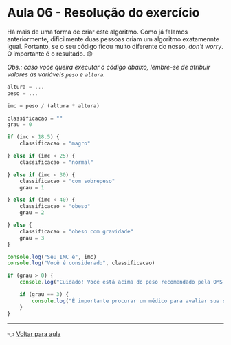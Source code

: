 # Aula 06 - Resolução do exercício

Há mais de uma forma de criar este algoritmo. Como já falamos anteriormente, dificilmente duas pessoas criam um algoritmo exatamennte igual. Portanto, se o seu código ficou muito diferente do nosso, _don't worry_. O importante é o resultado. :blush:

_Obs.: caso você queira executar o código abaixo, lembre-se de atribuir valores às variáveis `peso` e `altura`._

```javascript
altura = ...
peso = ...

imc = peso / (altura * altura)

classificacao = ""
grau = 0

if (imc < 18.5) {
    classificacao = "magro"

} else if (imc < 25) {
    classificacao = "normal"

} else if (imc < 30) {
    classificacao = "com sobrepeso"
    grau = 1

} else if (imc < 40) {
    classificacao = "obeso"
    grau = 2

} else {
    classificacao = "obeso com gravidade"
    grau = 3
}

console.log("Seu IMC é", imc)
console.log("Você é considerado", classificacao)

if (grau > 0) {
    console.log("Cuidado! Você está acima do peso recomendado pela OMS.")

    if (grau == 3) {
        console.log("É importante procurar um médico para avaliar sua saúde.")
    }
}
```

---
:point_left: [Voltar para aula](aula.md)